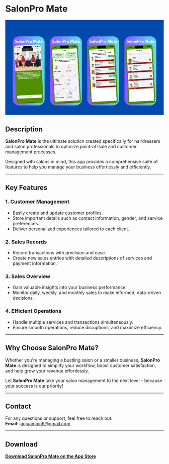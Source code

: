 
# SalonPro Mate  

![App Screenshot](https://github.com/MoinJanjua/SalonPro-Mate/blob/main/Untitled%20design%20(2).png)

## Description  

**SalonPro Mate** is the ultimate solution created specifically for hairdressers and salon professionals to optimize point-of-sale and customer management processes.  

Designed with salons in mind, this app provides a comprehensive suite of features to help you manage your business effortlessly and efficiently.  

---

## Key Features  

### 1. Customer Management  
- Easily create and update customer profiles.  
- Store important details such as contact information, gender, and service preferences.  
- Deliver personalized experiences tailored to each client.  

### 2. Sales Records  
- Record transactions with precision and ease.  
- Create new sales entries with detailed descriptions of services and payment information.  

### 3. Sales Overview  
- Gain valuable insights into your business performance.  
- Monitor daily, weekly, and monthly sales to make informed, data-driven decisions.  

### 4. Efficient Operations  
- Handle multiple services and transactions simultaneously.  
- Ensure smooth operations, reduce disruptions, and maximize efficiency.  

---

## Why Choose SalonPro Mate?  

Whether you're managing a bustling salon or a smaller business, **SalonPro Mate** is designed to simplify your workflow, boost customer satisfaction, and help grow your revenue effortlessly.  

Let **SalonPro Mate** take your salon management to the next level – because your success is our priority!  

---

## Contact  

For any questions or support, feel free to reach out:  
**Email**: [janjuamoin9@gmail.com](mailto:janjuamoin9@gmail.com)  

---

## Download  

[**Download SalonPro Mate on the App Store**](https://apps.apple.com/us/app/salonpro-mate/id6739576154)  

